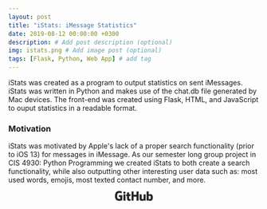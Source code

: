 ```yaml
---
layout: post
title: "iStats: iMessage Statistics"
date: 2019-08-12 00:00:00 +0300
description: # Add post description (optional)
img: istats.png # Add image post (optional)
tags: [Flask, Python, Web App] # add tag
---
```


iStats was created as a program to output statistics on sent iMessages. iStats was written in Python and makes use of the chat.db file generated by Mac devices. The front-end was created using Flask, HTML, and JavaScript to ouput statistics in a readable format. 

### Motivation

iStats was motivated by Apple's lack of a proper search functionality (prior to iOS 13) for messages in iMessage. As our semester long group project in CIS 4930: Python Programming we created iStats to both create a search functionality, while also outputting other interesting user data such as: most used words, emojis, most texted contact number, and more.

<center><a href="https://github.com/wyattharrell/iStats" target="_blank">
<img src="assets/img/GitHub-Logo.png" style="height: 20px" alt="GitHub"></a></center>